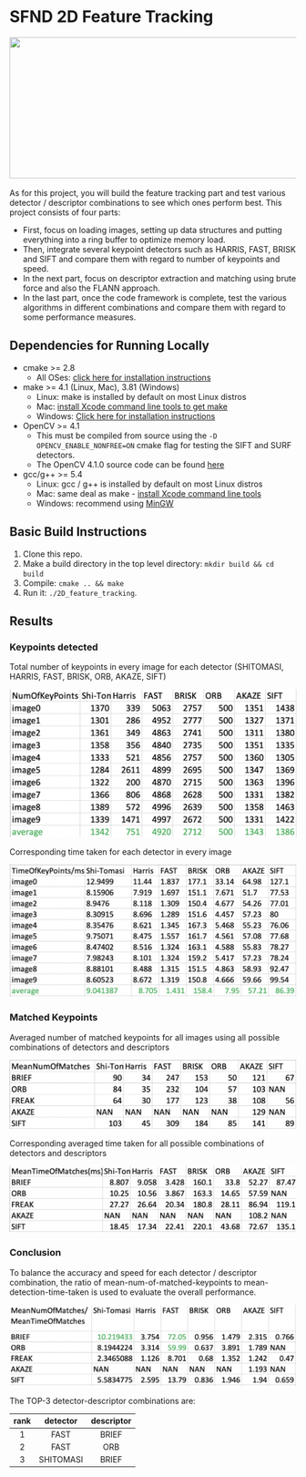 # SFND 2D Feature Tracking

<img src="images/keypoints.png" width="820" height="248" />

As for this project, you will build the feature tracking part and test various detector / descriptor combinations to see which ones perform best. This project consists of four parts:

* First, focus on loading images, setting up data structures and putting everything into a ring buffer to optimize memory load. 
* Then, integrate several keypoint detectors such as HARRIS, FAST, BRISK and SIFT and compare them with regard to number of keypoints and speed. 
* In the next part, focus on descriptor extraction and matching using brute force and also the FLANN approach. 
* In the last part, once the code framework is complete, test the various algorithms in different combinations and compare them with regard to some performance measures. 

## Dependencies for Running Locally
* cmake >= 2.8
  * All OSes: [click here for installation instructions](https://cmake.org/install/)
* make >= 4.1 (Linux, Mac), 3.81 (Windows)
  * Linux: make is installed by default on most Linux distros
  * Mac: [install Xcode command line tools to get make](https://developer.apple.com/xcode/features/)
  * Windows: [Click here for installation instructions](http://gnuwin32.sourceforge.net/packages/make.htm)
* OpenCV >= 4.1
  * This must be compiled from source using the `-D OPENCV_ENABLE_NONFREE=ON` cmake flag for testing the SIFT and SURF detectors.
  * The OpenCV 4.1.0 source code can be found [here](https://github.com/opencv/opencv/tree/4.1.0)
* gcc/g++ >= 5.4
  * Linux: gcc / g++ is installed by default on most Linux distros
  * Mac: same deal as make - [install Xcode command line tools](https://developer.apple.com/xcode/features/)
  * Windows: recommend using [MinGW](http://www.mingw.org/)

## Basic Build Instructions

1. Clone this repo.
2. Make a build directory in the top level directory: `mkdir build && cd build`
3. Compile: `cmake .. && make`
4. Run it: `./2D_feature_tracking`.

## Results

### Keypoints detected
Total number of keypoints in every image for each detector (SHITOMASI, HARRIS, FAST, BRISK, ORB, AKAZE, SIFT)

<img src="results/NumOfKeyPoints.png" />

Corresponding time taken for each detector in every image

<img src="results/TimeOfKeyPoints.png" />

### Matched Keypoints 

Averaged number of matched keypoints for all images using all possible combinations of detectors and descriptors 

<img src="results/MeanNumOfMatches.png" />

Corresponding averaged time taken for all possible combinations of detectors and descriptors 

<img src="results/MeanTimeOfMatches.png" />

### Conclusion

To balance the accuracy and speed for each detector / descriptor combination, the ratio of mean-num-of-matched-keypoints to mean-detection-time-taken is used to evaluate the overall performance. 

<img src="results/performance.png" />

The TOP-3 detector-descriptor combinations are:

| rank | detector | descriptor |
|:------:|:------:|:------:|
| 1 | FAST | BRIEF |
| 2 | FAST | ORB |
| 3 | SHITOMASI | BRIEF |

